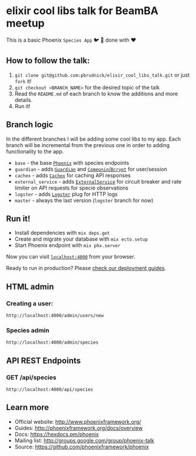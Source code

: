 # elixir cool libs talk for BeamBA meetup

This is a basic Phoenix `Species App` :bird: :herb: done with :heart: 

## How to follow the talk:
 1. `git clone git@github.com:pbrudnick/elixir_cool_libs_talk.git` or just `fork` it!
 2. `git checkout <BRANCH_NAME>` for the desired topic of the talk
 3. Read the `README.md` of each branch to know the additions and more details.
 4. Run it!

## Branch logic
In the different branches I will be adding some cool libs to my app. 
Each branch will be incremental from the previous one in order to adding functionality to the app.

 * `base` - the base [`Phoenix`](https://github.com/phoenixframework/phoenix) with species endpoints
 * `guardian` - adds [`Guardian`](https://github.com/ueberauth/guardian) and [`Comeonin`/`Bcrypt`](https://github.com/riverrun/comeonin) for user/session
 * `cachex` - adds [`Cachex`](https://github.com/whitfin/cachex) for caching API responses
 * `external_service` - adds [`ExternalService`](https://github.com/jvoegele/external_service) for circuit breaker and rate limiter on API requests for specie observations
 * `logster` - adds [`Logster`](https://github.com/navinpeiris/logster) plug for HTTP logs
 * `master` - always the last version (`logster` branch for now)

## Run it!

  * Install dependencies with `mix deps.get`
  * Create and migrate your database with `mix ecto.setup`
  * Start Phoenix endpoint with `mix phx.server`

Now you can visit [`localhost:4000`](http://localhost:4000) from your browser.

Ready to run in production? Please [check our deployment guides](http://www.phoenixframework.org/docs/deployment).

## HTML admin
### Creating a user:
`http://localhost:4000/admin/users/new`

### Species admin
`http://localhost:4000/admin/species`

## API REST Endpoints
### GET /api/species
`http://localhost:4000/api/species`

## Learn more

  * Official website: http://www.phoenixframework.org/
  * Guides: http://phoenixframework.org/docs/overview
  * Docs: https://hexdocs.pm/phoenix
  * Mailing list: http://groups.google.com/group/phoenix-talk
  * Source: https://github.com/phoenixframework/phoenix
